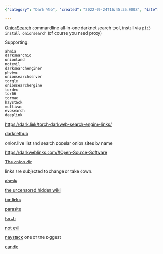 ```yaml
---
{"category": "Dark Web", "created": "2022-09-24T16:45:35.000Z", "date": "2022-09-24 16:45:35", "description": "Dark Web Search Engines: Tools like OnionSearch, Ahmia, and Darksearchio allow access to various darknet search engines such as haystack.onion and gjobqjj7wyczbqie.onion. These search engines provide a way to navigate and find information on the dark web, which is often used for illicit activities and anonymous communication.", "modified": "2023-01-15T05:50:05.194Z", "tags": ["dark web", "search engines", "OnionSearch", "Ahmia", "Darksearchio", "haystack.onion", "gjobqjj7wyczbqie.onion"], "title": "Dark Web Search Engine"}

---
```


[OnionSearch](https://github.com/megadose/OnionSearch) commandline all-in-one darknet search tool, install via `pip3 install onionsearch` (of course you need proxy)

Supporting:

```
ahmia
darksearchio
onionland
notevil
darksearchenginer
phobos
onionsearchserver
torgle
onionsearchengine
tordex
tor66
tormax
haystack
multivac
evosearch
deeplink

```

https://dark.link/torch-darkweb-search-engine-links/

[darknethub](https://darknethub.net)

[onion.live](https://onion.live) list and search popular onion sites by name

https://darkweblinks.com/#Open-Source-Software

[The onion dir](tfcw5fa2m66hxcbcg2lro7yzpstq2ioewysrv7u6iz5n26zysj6pqzid)

links are subjected to change or take down.

[ahmia](http://msydqstlz2kzerdg.onion/)

[the uncensored hidden wiki](http://zqktlwi4fecvo6ri.onion/wiki/index.php/Main_Page/)

[tor links](http://torlinkbgs6aabns.onion/)

[parazite](http://kpynyvym6xqi7wz2.onion/)

[torch](http://torchdeedp3i2jigzjdmfpn5ttjhthh5wbmda2rr3jvqjg5p77c54dqd.onion/)

[not evil](http://hss3uro2hsxfogfq.onion/)

[haystack](http://haystakvxad7wbk5.onion/) one of the biggest

[candle](http://gjobqjj7wyczbqie.onion/)
